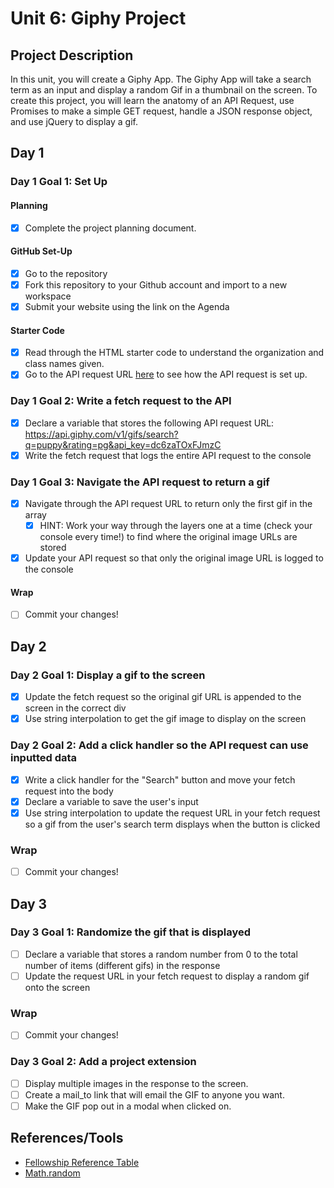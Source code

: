# Unit 6: Giphy Project

## Project Description

In this unit, you will create a Giphy App. The Giphy App will take a search term as an input and display a random Gif in a thumbnail on the screen. To create this project, you will learn the anatomy of an API Request, use Promises to make a simple GET request, handle a JSON response object, and use jQuery to display a gif.

## Day 1

### Day 1 Goal 1: Set Up

#### Planning

- [X] Complete the project planning document.

#### GitHub Set-Up

- [x] Go to the repository
- [X] Fork this repository to your Github account and import to a new workspace
- [X] Submit your website using the link on the Agenda

#### Starter Code

- [X] Read through the HTML starter code to understand the organization and class names given.
- [X] Go to the API request URL [here](https://api.giphy.com/v1/gifs/search?q=puppy&rating=pg&api_key=dc6zaTOxFJmzC) to see how the API request is set up.

### Day 1 Goal 2: Write a fetch request to the API

- [X] Declare a variable that stores the following API request URL: https://api.giphy.com/v1/gifs/search?q=puppy&rating=pg&api_key=dc6zaTOxFJmzC
- [X] Write the fetch request that logs the entire API request to the console

### Day 1 Goal 3: Navigate the API request to return a gif

- [X] Navigate through the API request URL to return only the first gif in the array
  - [X] HINT: Work your way through the layers one at a time (check your console every time!) to find where the original image URLs are stored
- [X] Update your API request so that only the original image URL is logged to the console

#### Wrap

- [ ] Commit your changes!

## Day 2

### Day 2 Goal 1: Display a gif to the screen

- [X] Update the fetch request so the original gif URL is appended to the screen in the correct div
- [X] Use string interpolation to get the gif image to display on the screen

### Day 2 Goal 2: Add a click handler so the API request can use inputted data

- [X] Write a click handler for the "Search" button and move your fetch request into the body
- [X] Declare a variable to save the user's input
- [X] Use string interpolation to update the request URL in your fetch request so a gif from the user's search term displays when the button is clicked

### Wrap

- [ ] Commit your changes!

## Day 3

### Day 3 Goal 1: Randomize the gif that is displayed

- [ ] Declare a variable that stores a random number from 0 to the total number of items (different gifs) in the response
- [ ] Update the request URL in your fetch request to display a random gif onto the screen

### Wrap

- [ ] Commit your changes!

### Day 3 Goal 2: Add a project extension

- [ ] Display multiple images in the response to the screen.
- [ ] Create a mail_to link that will email the GIF to anyone you want.
- [ ] Make the GIF pop out in a modal when clicked on.

## References/Tools

- [Fellowship Reference Table](https://docs.google.com/document/d/1qrY2OC-6S04oOXZlYmXja7lmKBmdApR-HXJkhfd67e8/edit)
- [Math.random](https://developer.mozilla.org/en-US/docs/Web/JavaScript/Reference/Global_Objects/Math/random)
